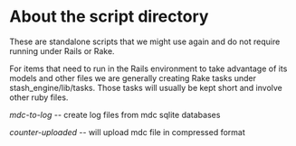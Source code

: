 # About the script directory

These are standalone scripts that we might use again and do
not require running under Rails or Rake.

For items that need to run in the Rails environment to
take advantage of its models and other files we are generally creating
Rake tasks under stash_engine\/lib\/tasks.  Those tasks will usually
be kept short and involve other ruby files.

*mdc-to-log* -- create log files from mdc sqlite databases

*counter-uploaded* -- will upload mdc file in compressed format